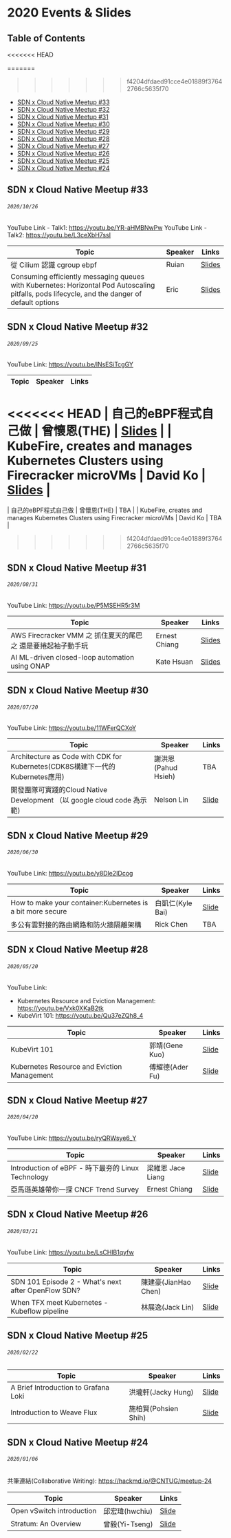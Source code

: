 # 2020 Events & Slides

## Table of Contents
<<<<<<< HEAD

=======
>>>>>>> f4204dfdaed91cce4e01889f37642766c5635f70
- [SDN x Cloud Native Meetup #33](#sdn-x-cloud-native-meetup-33)
- [SDN x Cloud Native Meetup #32](#sdn-x-cloud-native-meetup-32)
- [SDN x Cloud Native Meetup #31](#sdn-x-cloud-native-meetup-31)
- [SDN x Cloud Native Meetup #30](#sdn-x-cloud-native-meetup-30)
- [SDN x Cloud Native Meetup #29](#sdn-x-cloud-native-meetup-29)
- [SDN x Cloud Native Meetup #28](#sdn-x-cloud-native-meetup-28)
- [SDN x Cloud Native Meetup #27](#sdn-x-cloud-native-meetup-27)
- [SDN x Cloud Native Meetup #26](#sdn-x-cloud-native-meetup-26)
- [SDN x Cloud Native Meetup #25](#sdn-x-cloud-native-meetup-25)
- [SDN x Cloud Native Meetup #24](#sdn-x-cloud-native-meetup-24)

## SDN x Cloud Native Meetup #33
###### `2020/10/26`

YouTube Link - Talk1: https://youtu.be/YR-aHMBNwPw
YouTube Link - Talk2: https://youtu.be/L3ceXbH7ssI

| Topic       | Speaker        | Links |
|-------------|----------------|--------------|
| 從 Cilium 認識 cgroup ebpf | Ruian | [Slides](https://www.slideshare.net/ssuserd7d9ae/cntug-x-sdn-meetup-33-talk-1-cilium-cgroup-ebpf-ruian) |
| Consuming efficiently messaging queues with Kubernetes: Horizontal Pod Autoscaling pitfalls, pods lifecycle, and the danger of default options | Eric | [Slides](https://speakerdeck.com/erickhun/aws-sqs-queues-and-kubernetes-autoscaling-pitfalls-stories) |

## SDN x Cloud Native Meetup #32
###### `2020/09/25`

YouTube Link: https://youtu.be/lNsESiTcgGY

| Topic       | Speaker        | Links |
|-------------|----------------|--------------|
<<<<<<< HEAD
| 自己的eBPF程式自己做 | 曾懷恩(THE) | [Slides]() |
| KubeFire, creates and manages Kubernetes Clusters using Firecracker microVMs | David Ko | [Slides]() |
=======
| 自己的eBPF程式自己做 | 曾懷恩(THE) | TBA |
| KubeFire, creates and manages Kubernetes Clusters using Firecracker microVMs | David Ko | TBA |

>>>>>>> f4204dfdaed91cce4e01889f37642766c5635f70

## SDN x Cloud Native Meetup #31
###### `2020/08/31`

YouTube Link: https://youtu.be/P5MSEHR5r3M

| Topic       | Speaker        | Links |
|-------------|----------------|--------------|
| AWS Firecracker VMM 之 抓住夏天的尾巴 之 還是要捲起袖子動手玩 | Ernest Chiang | [Slides](https://www.ernestchiang.com/files/firecracker-cloud-native-taiwan-2020-0831/) |
| AI ML-driven closed-loop automation using ONAP | Kate Hsuan | [Slides](https://www.slideshare.net/ssuserd7d9ae/aimldriven-closedloop-automation-using-onap-kate-hsuan) |


## SDN x Cloud Native Meetup #30
###### `2020/07/20`

YouTube Link: https://youtu.be/11WFerQCXoY

| Topic       | Speaker        | Links |
|-------------|----------------|--------------|
| Architecture as Code with CDK for Kubernetes(CDK8S構建下一代的Kubernetes應用) | 謝洪恩(Pahud Hsieh) | TBA |
| 開發團隊可實踐的Cloud Native Development （以 google cloud code 為示範) | Nelson Lin | [Slide](https://www.slideshare.net/ssuserd7d9ae/20200720cloud-native-develoment-nelson-lin) |

## SDN x Cloud Native Meetup #29
###### `2020/06/30`

YouTube Link: https://youtu.be/y8Dle2IDcog

| Topic       | Speaker        | Links |
|-------------|----------------|--------------|
| How to make your container:Kubernetes is a bit more secure | 白凱仁(Kyle Bai) | [Slide](https://speakerdeck.com/kairen/how-to-make-your-container-kubernetes-is-a-bit-more-secure) |
| 多公有雲對接的路由網路和防火牆隔離架構| Rick Chen | TBA |

## SDN x Cloud Native Meetup #28
###### `2020/05/20`

YouTube Link: 
 - Kubernetes Resource and Eviction Management: https://youtu.be/Vxk0XKaB2tk
 - KubeVirt 101: https://youtu.be/Qu37eZQh8_4

| Topic       | Speaker        | Links |
|-------------|----------------|--------------|
| KubeVirt 101 | 郭靖(Gene Kuo) | [Slide](https://docs.google.com/presentation/d/1vP0QYNHctD5Y_59SRJzAsfP6elzooCJusB_7w9-amww/edit?usp=sharing) |
| Kubernetes Resource and Eviction Management| 傅耀德(Ader Fu) | [Slide](https://speakerdeck.com/ydfu/kubernetes-resource-and-eviction-management) |

## SDN x Cloud Native Meetup #27
###### `2020/04/20`

YouTube Link: https://youtu.be/ryQRWsye6_Y

| Topic       | Speaker        | Links |
|-------------|----------------|--------------|
| Introduction of eBPF - 時下最夯的 Linux Technology | 梁維恩 Jace Liang | [Slide](https://www.slideshare.net/b43612/introduction-of-ebpf-linux-technology?fbclid=IwAR0lggVwtXdHvwsplXqeqSsIGIn9lMtlBFS-bEs8VZS8pjTWtL2km4Sr0vw) |
| 亞馬遜英雄帶你一探 CNCF Trend Survey | Ernest Chiang | [Slide](https://speakerdeck.com/dwchiang/reading-2019-cncf-survey) |

## SDN x Cloud Native Meetup #26
###### `2020/03/21`

YouTube Link: https://youtu.be/LsCHlB1qyfw

| Topic       | Speaker        | Links |
|-------------|----------------|--------------|
| SDN 101 Episode 2 - What's next after OpenFlow SDN? | 陳建豪(JianHao Chen) | [Slide](https://www.slideshare.net/JianHaoChen1/sdn-1012) |
| When TFX meet Kubernetes - Kubeflow pipeline | 林展逸(Jack Lin) | [Slide](https://speakerdeck.com/chanyilin/tfx-and-kubeflow-pipeline-tutorial) |

## SDN x Cloud Native Meetup #25
###### `2020/02/22`

| Topic       | Speaker        | Links |
|-------------|----------------|--------------|
| A Brief Introduction to Grafana Loki | 洪瓏軒(Jacky Hung) | [Slide](https://docs.google.com/presentation/d/18aAVJqG6DxdeTYQaDahnvTPCgzzHWNv0OSAc_s46v8o/edit?usp=sharing) |
| Introduction to Weave Flux | 施柏賢(Pohsien Shih) | [Slide](https://speakerdeck.com/pohsien/introduction-to-weave-flux) |

## SDN x Cloud Native Meetup #24
###### `2020/01/06`
共筆連結(Collaborative Writing): https://hackmd.io/@CNTUG/meetup-24

| Topic       | Speaker        | Links |
|-------------|----------------|--------------|
| Open vSwitch introduction | 邱宏瑋(hwchiu) | [Slide](https://www.slideshare.net/hongweiqiu/open-vswitch-introduction) |
| Stratum: An Overview | 曾毅(Yi-Tseng) | [Slide](https://docs.google.com/presentation/d/12QmbQccq9VOjom1HQRCqJFXb8ZFw02zaKQAm4Nu1ltw/edit?usp=sharing) |
